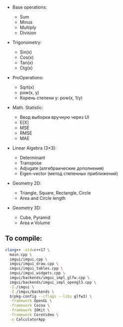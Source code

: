 
- Base operations:
  - Sum
  - Minus
  - Multiply
  - Division

- Trigonometry:
  - Sin(x)
  - Cos(x)
  - Tan(x)
  - Ctg(x)

- ProOperations:
  - Sqrt(x)
  - pow(x, y)
  - Корень степени y: pow(x, 1/y)

- Math. Statistic:
  - Ввод выборки вручную через UI
  - E[X]
  - MSE
  - RMSE
  - MAE

- Linear Algebra (3×3):
  - Determinant
  - Transpose
  - Adjugate (алгебраические дополнения)
  - Eigen-vector (метод степенных приближений)

- Geometry 2D:
  - Triangle, Square, Rectangle, Circle
  - Area and Circle length

- Geometry 3D:
  - Cube, Pyramid
  - Area и Volume 

## To compile:

```bash
clang++ -std=c++17 \
  main.cpp \
  imgui/imgui.cpp \
  imgui/imgui_draw.cpp \
  imgui/imgui_tables.cpp \
  imgui/imgui_widgets.cpp \
  imgui/backends/imgui_impl_glfw.cpp \
  imgui/backends/imgui_impl_opengl3.cpp \
  -I./imgui \
  -I./imgui/backends \
  $(pkg-config --cflags --libs glfw3) \
  -framework OpenGL \
  -framework Cocoa \
  -framework IOKit \
  -framework CoreVideo \
  -o CalculatorApp
```

